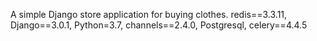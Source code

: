 A simple Django store application for buying clothes.
redis==3.3.11, Django==3.0.1, Python=3.7, channels==2.4.0, Postgresql, celery==4.4.5
